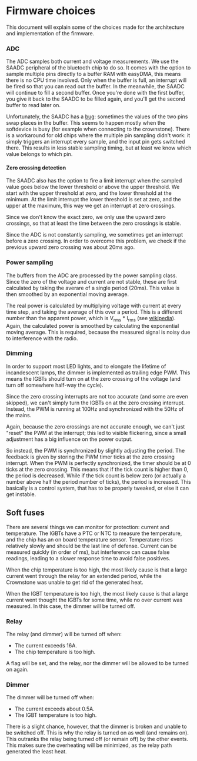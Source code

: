 # Firmware choices

This document will explain some of the choices made for the architecture and implementation of the firmware.


### ADC

The ADC samples both current and voltage measurements. We use the SAADC peripheral of the bluetooth chip to do so. It comes with the option to sample multiple pins directly to a buffer RAM with easyDMA, this means there is no CPU time involved. Only when the buffer is full, an interrupt will be fired so that you can read out the buffer. In the meanwhile, the SAADC will continue to fill a second buffer. Once you're done with the first buffer, you give it back to the SAADC to be filled again, and you'll get the second buffer to read later on.

Unfortunately, the SAADC has a [bug](https://devzone.nordicsemi.com/question/97728/saadc-scan-mode-sample-order-is-not-always-consistent/): sometimes the values of the two pins swap places in the buffer. This seems to happen mostly when the softdevice is busy (for example when connecting to the crownstone). There is a workaround for old chips where the multiple pin sampling didn't work: it simply triggers an interrupt every sample, and the input pin gets switched there. This results in less stable sampling timing, but at least we know which value belongs to which pin.

#### Zero crossing detection

The SAADC also has the option to fire a limit interrupt when the sampled value goes below the lower threshold or above the upper threshold.
We start with the upper threshold at zero, and the lower threshold at the minimum. At the limit interrupt the lower threshold is set at zero, and the upper at the maximum, this way we get an interrupt at zero crossings.

Since we don't know the exact zero, we only use the upward zero crossings, so that at least the time between the zero crossings is stable.

Since the ADC is not constantly sampling, we sometimes get an interrupt before a zero crossing. In order to overcome this problem, we check if the previous upward zero crossing was about 20ms ago.


### Power sampling

The buffers from the ADC are processed by the power sampling class. Since the zero of the voltage and current are not stable, these are first calculated by taking the averare of a single period (20ms). This value is then smoothed by an exponential moving average.

The real power is calculated by multiplying voltage with current at every time step, and taking the average of this over a period. This is a different number than the apparent power, which is V<sub>rms</sub> * I<sub>rms</sub> (see [wikipedia](https://en.wikipedia.org/wiki/AC_power)). Again, the calculated power is smoothed by calculating the exponential moving average. This is required, because the measured signal is noisy due to interference with the radio.


### Dimming

In order to support most LED lights, and to elongate the lifetime of incandescent lamps, the dimmer is implemented as trailing edge PWM. This means the IGBTs should turn on at the zero crossing of the voltage (and turn off somewhere half-way the cycle).

Since the zero crossing interrupts are not too accurate (and some are even skipped), we can't simply turn the IGBTs on at the zero crossing interrupt. Instead, the PWM is running at 100Hz and synchronized with the 50Hz of the mains.

Again, because the zero crossings are not accurate enough, we can't just "reset" the PWM at the interrupt; this led to visible flickering, since a small adjustment has a big influence on the power output.

So instead, the PWM is synchronized by slightly adjusting the period. The feedback is given by storing the PWM timer ticks at the zero crossing interrupt. When the PWM is perfectly synchronized, the timer should be at 0 ticks at the zero crossing.
This means that if the tick count is higher than 0, the period is decreased. While if the tick count is below zero (or actually a number above half the period number of ticks), the period is increased. This basically is a control system, that has to be properly tweaked, or else it can get instable.


## Soft fuses

There are several things we can monitor for protection: current and temperature.
The IGBTs have a PTC or NTC to measure the temperature, and the chip has an on board temperature sensor. Temperature rises relatively slowly and should be the last line of defense. Current can be measured quickly (in order of ms), but interference can cause false readings, leading to a slower response time to avoid false positives.

When the chip temperature is too high, the most likely cause is that a large current went through the relay for an extended period, while the Crownstone was unable to get rid of the generated heat.

When the IGBT temperature is too high, the most likely cause is that a large current went thought the IGBTs for some time, while no over current was measured. In this case, the dimmer will be turned off.

### Relay

The relay (and dimmer) will be turned off when:

- The current exceeds 16A.
- The chip temperature is too high.

A flag will be set, and the relay, nor the dimmer will be allowed to be turned on again.

### Dimmer

The dimmer will be turned off when:

- The current exceeds about 0.5A.
- The IGBT temperature is too high.

There is a slight chance, however, that the dimmer is broken and unable to be switched off. This is why the relay is turned on as well (and remains on). This outranks the relay being turned off (or remain off) by the other events. This makes sure the overheating will be minimized, as the relay path generated the least heat.
